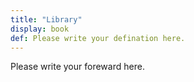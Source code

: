 ```yaml
---
title: "Library"
display: book
def: Please write your defination here.
---
```


Please write your foreward here.

<!----------------------ATTENTION----------------------------

display: entry, card, book, timeline.

Please follow the specific kind of archetypes in the case of display below:

    case: entry, card, timeline
        
        `hugo new --kind post <dir>/<title>`
        eg: hugo new --kind post essays/database
    
    case: book
        
        `hugo new --kind book <dir>/<title>`
        eg: hugo new --kind book library/database 

------------------------------------------------------------> 

